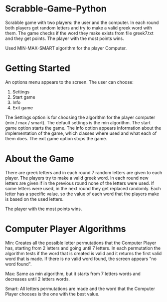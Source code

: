 # Scrabble-Game-Python

Scrabble game with two players: the user and the computer.
In each round both players get random letters and try to make a valid greek word with them. The game checks if the word they make exists from file greek7.txt and they get points. The player with the most points wins.

Used MIN-MAX-SMART algorithm for the player Computer.

# Getting Started
An options menu appears to the screen. The user can choose:
1) Settings
2) Start game
3) Info
4) Exit game

The Settings option is for choosing the algorithm for the player computer (min / max / smart). The default settings is the min algorithm.
The start game option starts the game.
The info option appears information about the implementation of the game, which classes where used and what each of them does.
The exit game option stops the game.

# About the Game
There are greek letters and in each round 7 random letters are given to each player. The players try to make a valid greek word. 
In each round new letters are given if in the previous round none of the letters were used. If some letters were used, in the next round they get replaced randomly.
Each letter has a specific value. so the value of each word that the players make is based on the used letters.

The player with the most points wins.

# Computer Player Algorithms
Min: Creates all the possible letter permutations that the Computer Player has, starting from 2 letters and going until 7 letters. 
In each permutation the algorithm tests if the word that is created is valid and it returns the first valid word that is made.
If there is no valid word found, the screen appears "no word found".

Max: Same as min algorithm, but it starts from 7 letters words and decreases until 2 letters words.

Smart: All letters permutations are made and the word that the Computer Player chooses is the one with the best value. 

